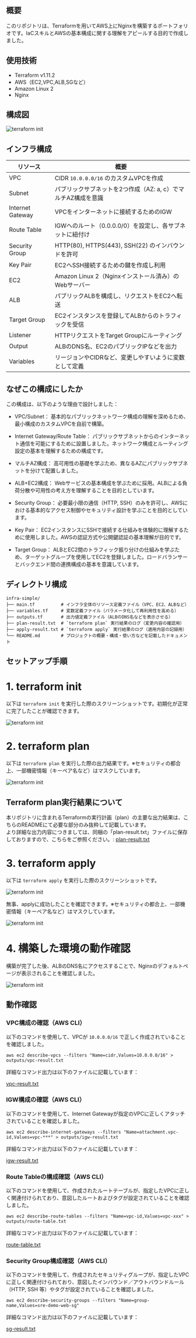 ## 概要 
このリポジトリは、Terraformを用いてAWS上にNginxを構築するポートフォリオです。IaCスキルとAWSの基本構成に関する理解をアピールする目的で作成しました。

## 使用技術
- Terraform v1.11.2
- AWS（EC2,VPC,ALB,SGなど）
- Amazon Linux 2
- Nginx

## 構成図
![terraform init](./images/terraform-plan-images.png)

## インフラ構成
| リソース           | 概要                                                       |
|--------------------|------------------------------------------------------------|
| VPC                | CIDR `10.0.0.0/16` のカスタムVPCを作成                      |
| Subnet             | パブリックサブネットを2つ作成（AZ: a, c）でマルチAZ構成を意識   |
| Internet Gateway   | VPCをインターネットに接続するためのIGW                      |
| Route Table        | IGWへのルート（0.0.0.0/0）を設定し、各サブネットに紐付け        |
| Security Group     | HTTP(80), HTTPS(443), SSH(22) のインバウンドを許可            |
| Key Pair           | EC2へSSH接続するための鍵を作成し利用                         |
| EC2                | Amazon Linux 2（Nginxインストール済み）のWebサーバー         |
| ALB                | パブリックALBを構成し、リクエストをEC2へ転送                 |
| Target Group       | EC2インスタンスを登録してALBからのトラフィックを受信         |
| Listener           | HTTPリクエストをTarget Groupにルーティング                   |
| Output             | ALBのDNS名、EC2のパブリックIPなどを出力                      |
| Variables          | リージョンやCIDRなど、変更しやすいように変数として定義         |

## なぜこの構成にしたか
この構成は、以下のような理由で設計しました：

- VPC/Subnet：
基本的なパブリックネットワーク構成の理解を深めるため、最小構成のカスタムVPCを自前で構築。

- Internet Gateway/Route Table：
パブリックサブネットからのインターネット通信を可能にするために設置しました。ネットワーク構成とルーティング設定の基本を理解するための構成です。

- マルチAZ構成： 
高可用性の基礎を学ぶため、異なるAZにパブリックサブネットを分けて配置しました。

- ALB+EC2構成：
Webサービスの基本構成を学ぶために採用。ALBによる負荷分散や可用性の考え方を理解することを目的としています。

- Security Group：
必要最小限の通信（HTTP, SSH）のみを許可し、AWSにおける基本的なアクセス制御やセキュリティ設計を学ぶことを目的としています。

- Key Pair：
EC2インスタンスにSSHで接続する仕組みを体験的に理解するために使用しました。AWSの認証方式や公開鍵認証の基本理解が目的です。

- Target Group：
ALBとEC2間のトラフィック振り分けの仕組みを学ぶため、ターゲットグループを使用してEC2を登録しました。ロードバランサーとバックエンド間の連携構成の基本を意識しています。

## ディレクトリ構成
```
infra-simple/
├── main.tf          # インフラ全体のリソース定義ファイル（VPC、EC2、ALBなど）
├── variables.tf     # 変数定義ファイル（パラメータ化して再利用性を高める）
├── outputs.tf       # 出力値定義ファイル（ALBのDNS名などを表示させる）
├── plan-result.txt  # `terraform plan` 実行結果のログ（変更内容の確認用）
├── apply-result.txt # `terraform apply` 実行結果のログ（適用内容の記録用）
└── README.md        # プロジェクトの概要・構成・使い方などを記載したドキュメント
```

## セットアップ手順
# 1. terraform init
以下は `terraform init` を実行した際のスクリーンショットです。初期化が正常に完了したことが確認できます。

![terraform init](./images/terraform-init-output.png)

# 2. terraform plan
以下は `terraform plan` を実行した際の出力結果です。※セキュリティの都合上、一部機密情報（キーペア名など）はマスクしています。

![terraform init](./images/teraform-plan.png)

## Terraform plan実行結果について
本リポジトリに含まれるTerraformの実行計画（plan）の主要な出力結果は、こちらのREADMEにて必要な部分のみ抜粋して記載しています。  
より詳細な出力内容につきましては、同梱の「plan-result.txt」ファイルに保存しておりますので、こちらをご参照ください。:
[plan-result.txt](./plan-result.txt)

# 3. terraform apply
以下は `terraform apply` を実行した際のスクリーンショットです。

![terraform init](./images/terraform-apply.png)

無事、applyに成功したことを確認できます。※セキュリティの都合上、一部機密情報（キーペア名など）はマスクしています。

![terraform init](./images/terraform-apply-complete.png)

# 4. 構築した環境の動作確認
構築が完了した後、ALBのDNS名にアクセスすることで、Nginxのデフォルトページが表示されることを確認しました。

![terraform init](./images/terraform-dns-nginx.png)

## 動作確認

### VPC構成の確認（AWS CLI）
以下のコマンドを使用して、VPCが `10.0.0.0/16` で正しく作成されていることを確認しました。
```
aws ec2 describe-vpcs --filters "Name=cidr,Values=10.0.0.0/16" > outputs/vpc-result.txt
``` 
詳細なコマンド出力は以下のファイルに記載しています：

[vpc-result.txt](./outputs/vpc-result.txt)

### IGW構成の確認（AWS CLI）
以下のコマンドを使用して、Internet Gatewayが指定のVPCに正しくアタッチされていることを確認しました。
``` 
aws ec2 describe-internet-gateways --filters "Name=attachment.vpc-id,Values=vpc-***" > outputs/igw-result.txt
```
詳細なコマンド出力は以下のファイルに記載しています：

[igw-result.txt](./outputs/igw-result.txt)

### Route Tableの構成確認（AWS CLI）
以下のコマンドを使用して、作成されたルートテーブルが、指定したVPCに正しく関連付けられており、意図したルートおよびタグが設定されていることを確認しました。
```
aws ec2 describe-route-tables --filters "Name=vpc-id,Values=vpc-xxx" > outputs/route-table.txt
```
詳細なコマンド出力は以下のファイルに記載しています：

[route-table.txt](./outputs/route-table.txt)

### Security Group構成確認（AWS CLI）
以下のコマンドを使用して、作成されたセキュリティグループが、指定したVPCに正しく関連付けられており、意図したインバウンド／アウトバウンドルール（HTTP, SSH 等）やタグが設定されていることを確認しました。
``` 
aws ec2 describe-security-groups --filters "Name=group-name,Values=sre-demo-web-sg"
```
詳細なコマンド出力は以下のファイルに記載しています：

[sg-result.txt](./outputs/sg-result.txt)
